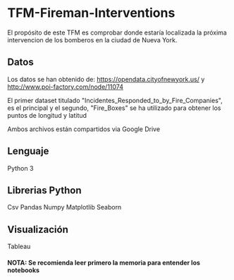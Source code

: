 # TFM-Fireman-Interventions

El propósito de este TFM es comprobar donde estaría localizada la próxima intervencion de los bomberos en la ciudad de Nueva York.

## Datos

Los datos se han obtenido de: https://opendata.cityofnewyork.us/ y http://www.poi-factory.com/node/11074

El primer dataset titulado "Incidentes_Responded_to_by_Fire_Companies", es el principal y el segundo, "Fire_Boxes" se ha utilizado para obtener los puntos de longitud y latitud

Ambos archivos están compartidos via Google Drive

## Lenguaje

Python 3

## Librerias Python

Csv
Pandas
Numpy
Matplotlib
Seaborn

## Visualización

Tableau




#### NOTA: Se recomienda leer primero la memoria para entender los notebooks
